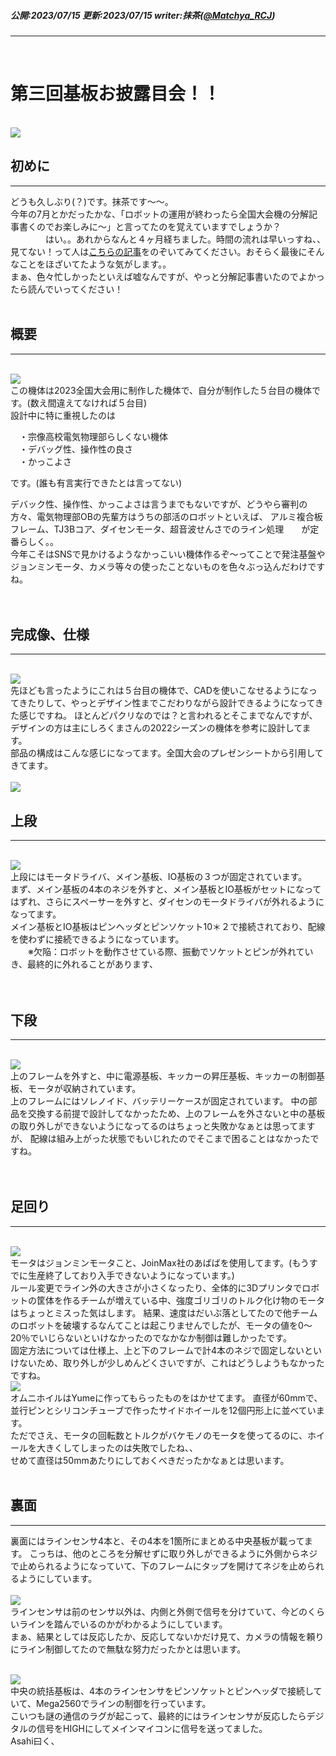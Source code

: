 ##### 公開:2023/07/15 更新:2023/07/15 writer:抹茶([@Matchya_RCJ](https://twitter.com/Matchya_RCJ))
---
<br>

# 第三回基板お披露目会！！

<br>
<img src="title.png" class="postpic"> 
<br>

## 初めに
---
どうも久しぶり(？)です。抹茶です～～。<br>
今年の7月とかだったかな、「ロボットの運用が終わったら全国大会機の分解記事書くのでお楽しみに〜」と言ってたのを覚えていますでしょうか？
　　　　はい。。あれからなんと４ヶ月経ちました。時間の流れは早いっすね、、<br>
見てない！って人は[こちらの記事](https://jlcpcb.com/JPV)をのぞいてみてください。おそらく最後にそんなことをほざいてたような気がします。。<br>
まぁ、色々忙しかったといえば嘘なんですが、やっと分解記事書いたのでよかったら読んでいってください！
<br>
<br>

## 概要
---
<br>
<img src="title.png" class="postpic"> 
<br>
この機体は2023全国大会用に制作した機体で、自分が制作した５台目の機体です。(数え間違えてなければ５台目)<br>
設計中に特に重視したのは<br>

　・宗像高校電気物理部らしくない機体<br>
　・デバッグ性、操作性の良さ<br>
　・かっこよさ<br>

です。(誰も有言実行できたとは言ってない)<br>

デバック性、操作性、かっこよさは言うまでもないですが、どうやら審判の方々、電気物理部OBの先輩方はうちの部活のロボットといえば、
アルミ複合板フレーム、TJ3Bコア、ダイセンモータ、超音波せんさでのライン処理　　が定番らしく。。<br>
今年こそはSNSで見かけるようなかっこいい機体作るぞ〜ってことで発注基盤やジョンミンモータ、カメラ等々の使ったことないものを色々ぶっ込んだわけですね。<br>
<br>
<br>


## 完成像、仕様
---
<br>
<img src="title.png" class="postpic"> 
<br>
先ほども言ったようにこれは５台目の機体で、CADを使いこなせるようになってきたりして、やっとデザイン性までこだわりながら設計できるようになってきた感じですね。
ほとんどパクリなのでは？と言われるとそこまでなんですが、デザインの方は主にしろくまさんの2022シーズンの機体を参考に設計してます。<br>
部品の構成はこんな感じになってます。全国大会のプレゼンシートから引用してきてます。<br>
<br>
<img src="title.png" class="postpic"> 
<br>


## 上段
---
<br>
<img src="title.png" class="postpic"> 
<br>
上段にはモータドライバ、メイン基板、IO基板の３つが固定されています。<br>
まず、メイン基板の4本のネジを外すと、メイン基板とIO基板がセットになってはずれ、さらにスペーサーを外すと、ダイセンのモータドライバが外れるようになってます。<br>
メイン基板とIO基板はピンヘッダとピンソケット10＊２で接続されており、配線を使わずに接続できるようになっています。<br>
　　※欠陥：ロボットを動作させている際、振動でソケットとピンが外れていき、最終的に外れることがあります、<br>
<br>
<br>


## 下段
---
<br>
<img src="title.png" class="postpic"> 
<br>
上のフレームを外すと、中に電源基板、キッカーの昇圧基板、キッカーの制御基板、モータが収納されています。<br>
上のフレームにはソレノイド、バッテリーケースが固定されています。
中の部品を交換する前提で設計してなかったため、上のフレームを外さないと中の基板の取り外しができないようになってるのはちょっと失敗かなぁとは思ってますが、
配線は組み上がった状態でもいじれたのでそこまで困ることはなかったですね。<br>
<br>
<br>


## 足回り
---
<br>
<img src="title.png" class="postpic"> 
<br>
モータはジョンミンモータこと、JoinMax社のあばばを使用してます。(もうすでに生産終了しており入手できないようになっています。)<br>
ルール変更でライン外の大きさが小さくなったり、全体的に3Dプリンタでロボットの筐体を作るチームが増えている中、強度ゴリゴリのトルク化け物のモータはちょっとミスった気はします。
結果、速度はだいぶ落としてたので他チームのロボットを破壊するなんてことは起こりませんでしたが、モータの値を0〜20％でいじらないといけなかったのでなかなか制御は難しかったです。<br>
固定方法については仕様上、上と下のフレームで計4本のネジで固定しないといけないため、取り外しが少しめんどくさいですが、これはどうしようもなかったですね。

<br>
<img src="title.png" class="postpic"> 
<br>
オムニホイルはYumeに作ってもらったものをはかせてます。
直径が60mmで、並行ピンとシリコンチューブで作ったサイドホイールを12個円形上に並べています。<br>
ただでさえ、モータの回転数とトルクがバケモノのモータを使ってるのに、ホイールを大きくしてしまったのは失敗でしたね、、<br>
せめて直径は50mmあたりにしておくべきだったかなぁとは思います。
<br>
<br>


## 裏面
---
裏面にはラインセンサ4本と、その4本を1箇所にまとめる中央基板が載ってます。
こっちは、他のところを分解せずに取り外しができるように外側からネジで止められるようになっていて、下のフレームにタップを開けてネジを止められるようにしています。<br>
<br>
<img src="title.png" class="postpic"> 
<br>
ラインセンサは前のセンサ以外は、内側と外側で信号を分けていて、今どのくらいラインを踏んでいるのかがわかるようにしています。<br>
まぁ、結果としては反応したか、反応してないかだけ見て、カメラの情報を頼りにライン制御してたので無駄な努力だったかとは思います。<br>

<br>
<img src="title.png" class="postpic"> 
<br>
中央の統括基板は、4本のラインセンサをピンソケットとピンヘッダで接続していて、Mega2560でラインの制御を行っています。<br>
こいつも謎の通信のラグが起こって、最終的にはラインセンサが反応したらデジタルの信号をHIGHにしてメインマイコンに信号を送ってました。<br>
Asahi曰く、
